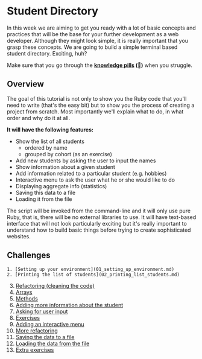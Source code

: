 # Student Directory

In this week we are aiming to get you ready with a lot of basic concepts and practices that will be the base for your further development as a web developer. Although they might look simple, it is really important that you grasp these concepts. We are going to build a simple terminal based student directory. Exciting, huh?

Make sure that you go through the **[knowledge pills](../pills.md) (:pill:)** when you struggle.

## Overview

The goal of this tutorial is not only to show you the Ruby code that you'll need to write (that's the easy bit) but to show you the process of creating a project from scratch. Most importantly we'll explain what to do, in what order and why do it at all.

**It will have the following features:**

- Show the list of all students
	- ordered by name
	- grouped by cohort (as an exercise)
- Add new students by asking the user to input the names
- Show information about a given student
- Add information related to a particular student (e.g. hobbies)
- Interactive menu to ask the user what he or she would like to do
- Displaying aggregate info (statistics)
- Saving this data to a file
- Loading it from the file

The script will be invoked from the command-line and it will only use pure Ruby, that is, there will be no external libraries to use. It will have text-based interface that will not look particularly exciting but it's really important to understand how to build basic things before trying to create sophisticated websites.

## Challenges

	1. [Setting up your environment](01_setting_up_environment.md)
	2. [Printing the list of students](02_printing_list_students.md)
  3. [Refactoring (cleaning the code)](03_refactoring.md)
  4. [Arrays](04_arrays.md)
  5. [Methods](05_methods.md)
  6. [Adding more information about the student](06_adding_more_info.md)
  7. [Asking for user input](07_asking_user_input.md)
  8. [Exercises](08_exercises.md)
  9. [Adding an interactive menu](09_adding_interactive_menu.md)
  10. [More refactoring](10_more_refactoring.md)
  11. [Saving the data to a file](11_saving_data_to_file.md)
  12. [Loading the data from the file](12_loading_data_from_file.md)
  13. [Extra exercises](13_extra_exercises.md)
